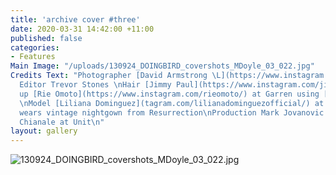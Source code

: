 ```yaml
---
title: 'archive cover #three'
date: 2020-03-31 14:42:00 +11:00
published: false
categories:
- Features
Main Image: "/uploads/130924_DOINGBIRD_covershots_MDoyle_03_022.jpg"
Credits Text: "Photographer [David Armstrong \L](https://www.instagram.com/davidarmstrongarchive/)\nFashion
  Editor Trevor Stones \nHair [Jimmy Paul](https://www.instagram.com/jimmypaulhair/)\nMake
  up [Rie Omoto](https://www.instagram.com/rieomoto/) at Garren using [Shisedo](https://www.instagram.com/shiseido/)
  \nModel [Liliana Dominguez](tagram.com/lilianadominguezofficial/) at Karins\nLiliana
  wears vintage nightgown from Resurrection\nProduction Mark Jovanovic and Nahila
  Chianale at Unit\n"
layout: gallery
---
```


![130924_DOINGBIRD_covershots_MDoyle_03_022.jpg](/uploads/130924_DOINGBIRD_covershots_MDoyle_03_022.jpg)